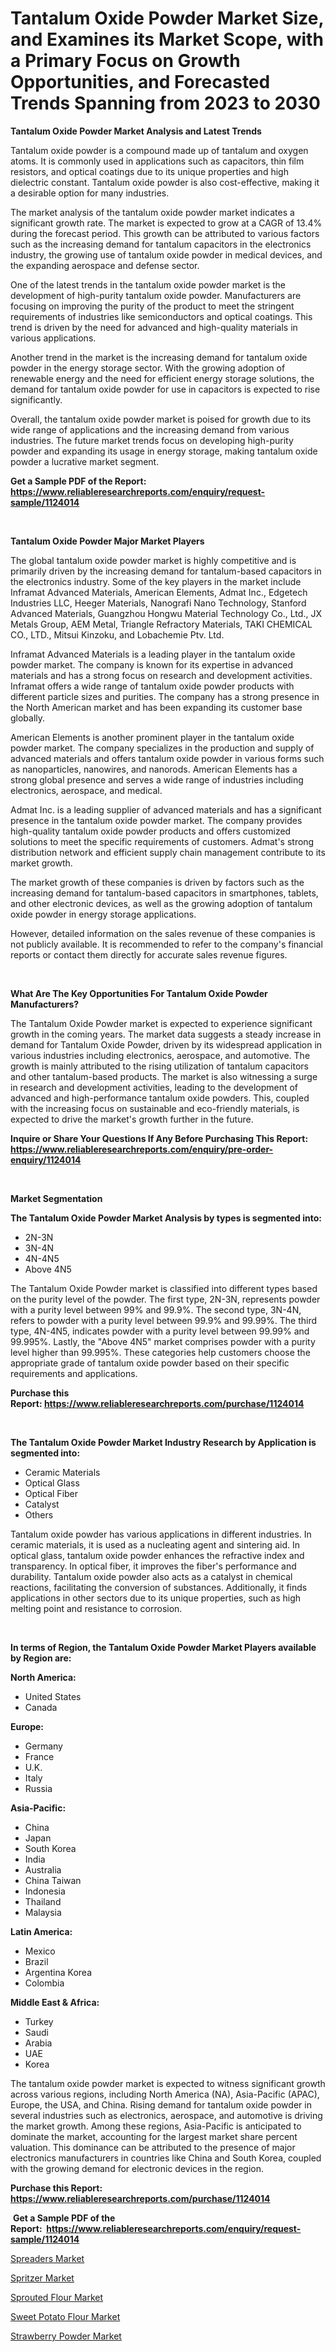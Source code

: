<p><h1>Tantalum Oxide Powder Market Size, and Examines its Market Scope, with a Primary Focus on Growth Opportunities, and Forecasted Trends Spanning from 2023 to 2030</h1></p><p><strong>Tantalum Oxide Powder Market Analysis and Latest Trends</strong></p>
<p><p>Tantalum oxide powder is a compound made up of tantalum and oxygen atoms. It is commonly used in applications such as capacitors, thin film resistors, and optical coatings due to its unique properties and high dielectric constant. Tantalum oxide powder is also cost-effective, making it a desirable option for many industries.</p><p>The market analysis of the tantalum oxide powder market indicates a significant growth rate. The market is expected to grow at a CAGR of 13.4% during the forecast period. This growth can be attributed to various factors such as the increasing demand for tantalum capacitors in the electronics industry, the growing use of tantalum oxide powder in medical devices, and the expanding aerospace and defense sector.</p><p>One of the latest trends in the tantalum oxide powder market is the development of high-purity tantalum oxide powder. Manufacturers are focusing on improving the purity of the product to meet the stringent requirements of industries like semiconductors and optical coatings. This trend is driven by the need for advanced and high-quality materials in various applications.</p><p>Another trend in the market is the increasing demand for tantalum oxide powder in the energy storage sector. With the growing adoption of renewable energy and the need for efficient energy storage solutions, the demand for tantalum oxide powder for use in capacitors is expected to rise significantly.</p><p>Overall, the tantalum oxide powder market is poised for growth due to its wide range of applications and the increasing demand from various industries. The future market trends focus on developing high-purity powder and expanding its usage in energy storage, making tantalum oxide powder a lucrative market segment.</p></p>
<p><strong>Get a Sample PDF of the Report:&nbsp; <a href="https://www.reliableresearchreports.com/enquiry/request-sample/1124014">https://www.reliableresearchreports.com/enquiry/request-sample/1124014</a></strong></p>
<p>&nbsp;</p>
<p><strong>Tantalum Oxide Powder Major Market Players</strong></p>
<p><p>The global tantalum oxide powder market is highly competitive and is primarily driven by the increasing demand for tantalum-based capacitors in the electronics industry. Some of the key players in the market include Inframat Advanced Materials, American Elements, Admat Inc., Edgetech Industries LLC, Heeger Materials, Nanografi Nano Technology, Stanford Advanced Materials, Guangzhou Hongwu Material Technology Co., Ltd., JX Metals Group, AEM Metal, Triangle Refractory Materials, TAKI CHEMICAL CO., LTD., Mitsui Kinzoku, and Lobachemie Ptv. Ltd.</p><p>Inframat Advanced Materials is a leading player in the tantalum oxide powder market. The company is known for its expertise in advanced materials and has a strong focus on research and development activities. Inframat offers a wide range of tantalum oxide powder products with different particle sizes and purities. The company has a strong presence in the North American market and has been expanding its customer base globally. </p><p>American Elements is another prominent player in the tantalum oxide powder market. The company specializes in the production and supply of advanced materials and offers tantalum oxide powder in various forms such as nanoparticles, nanowires, and nanorods. American Elements has a strong global presence and serves a wide range of industries including electronics, aerospace, and medical.</p><p>Admat Inc. is a leading supplier of advanced materials and has a significant presence in the tantalum oxide powder market. The company provides high-quality tantalum oxide powder products and offers customized solutions to meet the specific requirements of customers. Admat's strong distribution network and efficient supply chain management contribute to its market growth.</p><p>The market growth of these companies is driven by factors such as the increasing demand for tantalum-based capacitors in smartphones, tablets, and other electronic devices, as well as the growing adoption of tantalum oxide powder in energy storage applications.</p><p>However, detailed information on the sales revenue of these companies is not publicly available. It is recommended to refer to the company's financial reports or contact them directly for accurate sales revenue figures.</p></p>
<p>&nbsp;</p>
<p><strong>What Are The Key Opportunities For Tantalum Oxide Powder Manufacturers?</strong></p>
<p><p>The Tantalum Oxide Powder market is expected to experience significant growth in the coming years. The market data suggests a steady increase in demand for Tantalum Oxide Powder, driven by its widespread application in various industries including electronics, aerospace, and automotive. The growth is mainly attributed to the rising utilization of tantalum capacitors and other tantalum-based products. The market is also witnessing a surge in research and development activities, leading to the development of advanced and high-performance tantalum oxide powders. This, coupled with the increasing focus on sustainable and eco-friendly materials, is expected to drive the market's growth further in the future.</p></p>
<p><strong>Inquire or Share Your Questions If Any Before Purchasing This Report: <a href="https://www.reliableresearchreports.com/enquiry/pre-order-enquiry/1124014">https://www.reliableresearchreports.com/enquiry/pre-order-enquiry/1124014</a></strong></p>
<p>&nbsp;</p>
<p><strong>Market Segmentation</strong></p>
<p><strong>The Tantalum Oxide Powder Market Analysis by types is segmented into:</strong></p>
<p><ul><li>2N-3N</li><li>3N-4N</li><li>4N-4N5</li><li>Above 4N5</li></ul></p>
<p><p>The Tantalum Oxide Powder market is classified into different types based on the purity level of the powder. The first type, 2N-3N, represents powder with a purity level between 99% and 99.9%. The second type, 3N-4N, refers to powder with a purity level between 99.9% and 99.99%. The third type, 4N-4N5, indicates powder with a purity level between 99.99% and 99.995%. Lastly, the "Above 4N5" market comprises powder with a purity level higher than 99.995%. These categories help customers choose the appropriate grade of tantalum oxide powder based on their specific requirements and applications.</p></p>
<p><strong>Purchase this Report:&nbsp;<a href="https://www.reliableresearchreports.com/purchase/1124014">https://www.reliableresearchreports.com/purchase/1124014</a></strong></p>
<p>&nbsp;</p>
<p><strong>The Tantalum Oxide Powder Market Industry Research by Application is segmented into:</strong></p>
<p><ul><li>Ceramic Materials</li><li>Optical Glass</li><li>Optical Fiber</li><li>Catalyst</li><li>Others</li></ul></p>
<p><p>Tantalum oxide powder has various applications in different industries. In ceramic materials, it is used as a nucleating agent and sintering aid. In optical glass, tantalum oxide powder enhances the refractive index and transparency. In optical fiber, it improves the fiber's performance and durability. Tantalum oxide powder also acts as a catalyst in chemical reactions, facilitating the conversion of substances. Additionally, it finds applications in other sectors due to its unique properties, such as high melting point and resistance to corrosion.</p></p>
<p>&nbsp;</p>
<p><strong>In terms of Region, the Tantalum Oxide Powder Market Players available by Region are:</strong></p>
<p>
    <p> <strong> North America: </strong>
        <ul>
            <li>United States</li>
            <li>Canada</li>
        </ul>
        </p> 
    <p> <strong> Europe: </strong>
        <ul>
            <li>Germany</li>
            <li>France</li>
            <li>U.K.</li>
            <li>Italy</li>
            <li>Russia</li>
        </ul>
        </p> 
    <p> <strong> Asia-Pacific: </strong>
        <ul>
            <li>China</li>
            <li>Japan</li>
            <li>South Korea</li>
            <li>India</li>
            <li>Australia</li>
            <li>China Taiwan</li>
            <li>Indonesia</li>
            <li>Thailand</li>
            <li>Malaysia</li>
        </ul>
        </p> 
    <p> <strong> Latin America: </strong>
        <ul>
            <li>Mexico</li>
            <li>Brazil</li>
            <li>Argentina Korea</li>
            <li>Colombia</li>
        </ul>
        </p> 
    <p> <strong> Middle East & Africa: </strong>
        <ul>
            <li>Turkey</li>
            <li>Saudi</li>
            <li>Arabia</li>
            <li>UAE</li>
            <li>Korea</li>
        </ul>
    </p>
    </p>
<p><p>The tantalum oxide powder market is expected to witness significant growth across various regions, including North America (NA), Asia-Pacific (APAC), Europe, the USA, and China. Rising demand for tantalum oxide powder in several industries such as electronics, aerospace, and automotive is driving the market growth. Among these regions, Asia-Pacific is anticipated to dominate the market, accounting for the largest market share percent valuation. This dominance can be attributed to the presence of major electronics manufacturers in countries like China and South Korea, coupled with the growing demand for electronic devices in the region.</p></p>
<p><strong>Purchase this Report: <a href="https://www.reliableresearchreports.com/purchase/1124014">https://www.reliableresearchreports.com/purchase/1124014</a></strong></p>
<p>&nbsp;<strong>Get a Sample PDF of the Report:&nbsp;&nbsp;<a href="https://www.reliableresearchreports.com/enquiry/request-sample/1124014">https://www.reliableresearchreports.com/enquiry/request-sample/1124014</a></strong></p>
<p><strong></strong></p>
<p><p><a href="https://medium.com/@keenanmarks2023/spreaders-market-size-and-market-trends-complete-industry-overview-2023-to-2030-4256994a2da5">Spreaders Market</a></p><p><a href="https://medium.com/@unamorgan6655/spritzer-market-size-cagr-trends-2024-2030-fc3086b218cc">Spritzer Market</a></p><p><a href="https://medium.com/@tracylarson12/sprouted-flour-market-trends-and-market-analysis-forecasted-for-period-2023-2030-451afa833409">Sprouted Flour Market</a></p><p><a href="https://medium.com/@edwinsporer/sweet-potato-flour-market-trends-forecast-and-competitive-analysis-to-2030-3ff89accd5f2">Sweet Potato Flour Market</a></p><p><a href="https://medium.com/@tommiefadel2023/strawberry-powder-market-furnishes-information-on-market-share-market-trends-and-market-growth-e024392ddef4">Strawberry Powder Market</a></p></p>